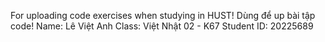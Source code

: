 For uploading code exercises when studying in HUST!
Dùng để up bài tập code!
Name: Lê Việt Anh
Class: Việt Nhật 02 - K67
Student ID: 20225689
